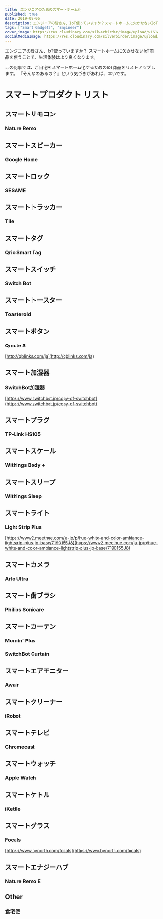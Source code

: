 ```yaml
---
title: エンジニアのためのスマートホーム化
published: true
date: 2019-09-06
description: エンジニアの皆さん、IoT使っていますか？スマートホームに欠かせないIoT商品を使うことで、生活体験はより良くなります。この記事では、ご自宅をスマートホーム化するためのIoT商品をリストアップします。『そんなのあるの？』という気づきがあれば、幸いです。
tags: ["Smart Gadgets", "Engineer"]
cover_image: https://res.cloudinary.com/silverbirder/image/upload/v1614431620/silver-birder.github.io/blog/Banner_vector_created_by_macrovector_www_freepik_com.jpg
socialMediaImage: https://res.cloudinary.com/silverbirder/image/upload/v1614431620/silver-birder.github.io/blog/Banner_vector_created_by_macrovector_www_freepik_com.jpg
---
```


<!-- TODO: <a href="https://www.freepik.com/free-photos-vectors/banner">Banner vector created by macrovector - www.freepik.com</a> -->

エンジニアの皆さん、IoT使っていますか？
スマートホームに欠かせないIoT商品を使うことで、生活体験はより良くなります。

この記事では、ご自宅をスマートホーム化するためのIoT商品をリストアップします。
『そんなのあるの？』という気づきがあれば、幸いです。

<!--  TODO: TOC -->

# スマートプロダクト リスト
## スマートリモコン
### Nature Remo
<iframely-embed card="small" url="https://nature.global/jp/nature-remo"></iframely-embed>

## スマートスピーカー
### Google Home
<iframely-embed card="small" url="https://store.google.com/product/google_home"></iframely-embed>

## スマートロック
### SESAME
<iframely-embed card="small" url="https://jp.candyhouse.co/"></iframely-embed>

## スマートトラッカー
### Tile
<iframely-embed card="small" url="https://thetileapp.jp/"></iframely-embed>

## スマートタグ
### Qrio Smart Tag
<iframely-embed card="small" url="https://qrio.me/smarttag/"></iframely-embed>


## スマートスイッチ
### Switch Bot
<iframely-embed card="small" url="https://www.switchbot.jp/"></iframely-embed>

## スマートトースター
### Toasteroid
<iframely-embed card="small" url="https://www.kickstarter.com/projects/258723592/toasteroid-first-app-controlled-smart-image-toaste"></iframely-embed>

## スマートボタン
### Qmote S

[http://qblinks.com/ja](http://qblinks.com/ja)

## スマート加湿器
### SwitchBot加湿器

[https://www.switchbot.jp/copy-of-switchbot](https://www.switchbot.jp/copy-of-switchbot)

## スマートプラグ
### TP‐Link HS105
<iframely-embed card="small" url="https://www.tp-link.com/jp/home-networking/smart-plug/hs105/"></iframely-embed>

## スマートスケール
### Withings Body +
<iframely-embed card="small" url="https://www.withings.com/jp/ja/body"></iframely-embed>

## スマートスリープ
### Withings Sleep
<iframely-embed card="small" url="https://www.withings.com/jp/ja/sleep"></iframely-embed>

## スマートライト
### Light Strip Plus

[https://www2.meethue.com/ja-jp/p/hue-white-and-color-ambiance-lightstrip-plus-jp-base/7190155J8](https://www2.meethue.com/ja-jp/p/hue-white-and-color-ambiance-lightstrip-plus-jp-base/7190155J8)

## スマートカメラ
### Arlo Ultra
<iframely-embed card="small" url="https://www.arlo.com/jp/products/arlo-ultra/default.aspx"></iframely-embed>

## スマート歯ブラシ
### Philips Sonicare
<iframely-embed card="small" url="https://www.philips.co.jp/c-m-pe/electric-toothbrushes"></iframely-embed>

## スマートカーテン
### Mornin' Plus
<iframely-embed card="small" url="https://mornin.jp/"></iframely-embed>

### SwitchBot Curtain
<iframely-embed card="small" url="https://www.rakunew.com/items/82929"></iframely-embed>

## スマートエアモニター
### Awair
<iframely-embed card="small" url="https://jp.getawair.com/"></iframely-embed>

## スマートクリーナー
### iRobot
<iframely-embed card="small" url="https://www.irobot-jp.com"></iframely-embed>

## スマートテレビ
### Chromecast
<iframely-embed card="small" url="https://store.google.com/jp/product/chromecast"></iframely-embed>

## スマートウォッチ
### Apple Watch
<iframely-embed card="small" url="https://www.apple.com/jp/watch/"></iframely-embed>

## スマートケトル
### iKettle
<iframely-embed card="small" url="https://www.smarter.am/ikettle"></iframely-embed>

##  スマートグラス
### Focals

[https://www.bynorth.com/focals](https://www.bynorth.com/focals)

## スマートエナジーハブ
### Nature Remo E
<iframely-embed card="small" url="https://nature.global/jp/nature-remo-e"></iframely-embed>

## Other
### 食宅便
<iframely-embed card="small" url="https://shokutakubin.com/shop/default.aspx"></iframely-embed>
